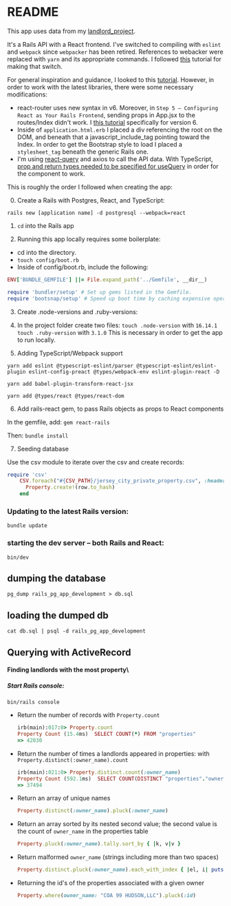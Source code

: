 # README

This app uses data from my [landlord_project](https://github.com/kylemichaelreaves/landlord_data).

It's a Rails API with a React frontend. I've switched to compiling with `eslint` and `webpack` since `webpacker` has been retired. References to webacker were replaced with `yarn` and its appropriate commands. I followed [this](https://github.com/rails/jsbundling-rails/blob/main/docs/switch_from_webpacker.md) tutorial for making that switch.

For general inspiration and guidance, I looked to this [tutorial](https://www.digitalocean.com/community/tutorials/how-to-set-up-a-ruby-on-rails-project-with-a-react-frontend). However, in order to work with the latest libraries, there were some necessary modifications:

- react-router uses new syntax in v6. Moreover, in `Step 5 — Configuring React as Your Rails Frontend`, sending props in App.jsx to the routes/Index didn't work. I [this tutorial](https://reactrouter.com/docs/en/v6/getting-started/tutorial) specifically for version 6.
- Inside of `application.html.erb` I placed a div referencing the root on the DOM, and beneath that a javascript_include_tag pointing toward the Index. In order to get the Bootstrap style to load I placed a `stylesheet_tag` beneath the generic Rails one.
- I'm using [react-query](https://react-query.tanstack.com/) and axios to call the API data. With TypeScript, [prop and return types needed to be specified for useQuery](https://tkdodo.eu/blog/react-query-and-type-script) in order for the component to work.

This is roughly the order I followed when creating the app:

0. Create a Rails with Postgres, React, and TypeScript:

```
rails new [application name] -d postgresql --webpack=react
```

1. `cd` into the Rails app

2. Running this app locally requires some boilerplate:

- cd into the directory.
- `touch config/boot.rb`
- Inside of config/boot.rb, include the following:

```ruby
ENV['BUNDLE_GEMFILE'] ||= File.expand_path('../Gemfile', __dir__)

require 'bundler/setup' # Set up gems listed in the Gemfile.
require 'bootsnap/setup' # Speed up boot time by caching expensive operations.
```

3. Create .node-versions and .ruby-versions:

4. In the project folder create two files:
   `touch .node-version` with `16.14.1`
   `touch .ruby-version` with `3.1.0`
   This is necessary in order to get the app to run locally.

5. Adding TypeScript/Webpack support

```
yarn add eslint @typescript-eslint/parser @typescript-eslint/eslint-plugin eslint-config-preact @types/webpack-env eslint-plugin-react -D
```

```
yarn add babel-plugin-transform-react-jsx
```

```
yarn add @types/react @types/react-dom
```

6. Add rails-react gem, to pass Rails objects as props to React components

In the gemfile, add: `gem react-rails`

Then: `bundle install`

7. Seeding database

Use the csv module to iterate over the csv and create records:

```ruby
require 'csv'
    CSV.foreach("#{CSV_PATH}/jersey_city_private_property.csv", :headers => true) do |row|
      Property.create!(row.to_hash)
    end
```

### Updating to the latest Rails version:

```
bundle update
```

### starting the dev server – both Rails and React:

```
bin/dev
```

## dumping the database
```
pg_dump rails_pg_app_development > db.sql
```

## loading the dumped db
```
cat db.sql | psql -d rails_pg_app_development
```

## Querying with ActiveRecord

#### Finding landlords with the most property\

##### Start Rails console:

```
bin/rails console
```

- Return the number of records with `Property.count`
  ```ruby
  irb(main):017:0> Property.count
  Property Count (15.4ms)  SELECT COUNT(*) FROM "properties"
  => 42030
  ```
- Return the number of times a landlords appeared in properties: with `Property.distinct(:owner_name).count`
  ```ruby
  irb(main):021:0> Property.distinct.count(:owner_name)
  Property Count (592.1ms)  SELECT COUNT(DISTINCT "properties"."owner_name") FROM "properties"
  => 37494
  ```
- Return an array of unique names
  ```ruby
  Property.distinct(:owner_name).pluck(:owner_name)
  ```
- Return an array sorted by its nested second value; the second value is the count of `owner_name` in the properties table
  ```ruby
  Property.pluck(:owner_name).tally.sort_by { |k, v|v }
  ```
- Return malformed `owner_name` (strings including more than two spaces)

  ```ruby
  Property.distinct.pluck(:owner_name).each_with_index { |el, i| puts el, i if el.match?(/\s+{2}/) }
  ```

- Returning the id's of the properties associated with a given owner
  ```ruby
  Property.where(owner_name: "COA 99 HUDSON,LLC").pluck(:id)
  ```
